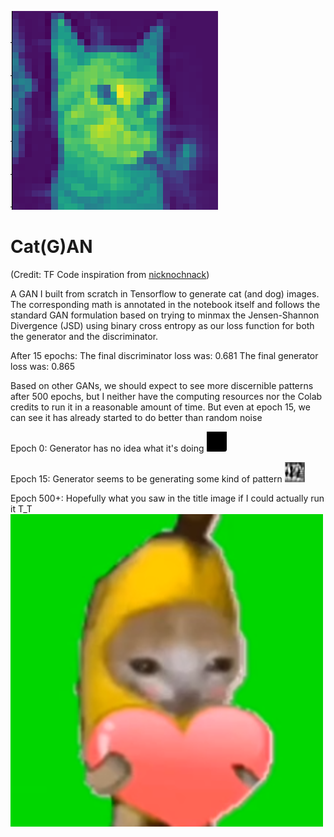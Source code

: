 ![](./title.png)

# Cat(G)AN

(Credit: TF Code inspiration from [nicknochnack](https://github.com/nicknochnack))

A GAN I built from scratch in Tensorflow to generate cat (and dog) images. The corresponding math is annotated in the notebook itself and follows the standard GAN formulation based on trying to minmax the Jensen-Shannon Divergence (JSD) using binary cross entropy as our loss function for both the generator and the discriminator.

After 15 epochs:
The final discriminator loss was: 0.681
The final generator loss was: 0.865

Based on other GANs, we should expect to see more discernible patterns after 500 epochs, but I neither have the computing resources nor the Colab credits to run it in a reasonable amount of time. But even at epoch 15, we can see it has already started to do better than random noise

Epoch 0: Generator has no idea what it's doing
![](./e_0.png)

Epoch 15: Generator seems to be generating some kind of pattern
![](./e_15.png)

Epoch 500+: Hopefully what you saw in the title image if I could actually run it T_T
![](./bcat.webp)
